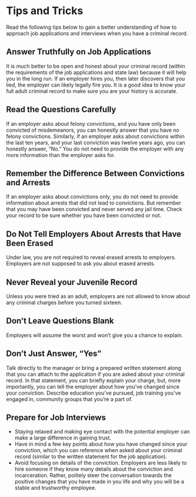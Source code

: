 # Tips and Tricks

Read the following tips below to gain a better understanding of how to approach job applications and interviews when you have a criminal record.

## Answer Truthfully on Job Applications

It is much better to be open and honest about your criminal record (within the requirements of the job applications and state law) because it will help you in the long run.  If an employer hires you, then later discovers that you lied, the employer can likely legally fire you. It is a good idea to know your full adult criminal record to make sure you are your history is accurate.

## Read the Questions Carefully

If an employer asks about felony convictions, and you have only been convicted of misdemeanors, you can honestly answer that you have no felony convictions. Similarly, if an employer asks about convictions within the last ten years, and your last conviction was twelve years ago, you can honestly answer, “No.” You do not need to provide the employer with any more information than the employer asks for.

## Remember the Difference Between Convictions and Arrests

If an employer asks about convictions only, you do not need to provide information about arrests that did not lead to convictions. But remember that you may have been convicted and never served any jail time. Check your record to be sure whether you have been convicted or not.

## Do Not Tell Employers About Arrests that Have Been Erased

Under law, you are not required to reveal erased arrests to employers. Employers are not supposed to ask you about erased arrests.

## Never Reveal your Juvenile Record

Unless you were tried as an adult, employers are not allowed to know about any criminal charges before you turned sixteen.

## Don’t Leave Questions Blank

Employers will assume the worst and won’t give you a chance to explain.

## Don’t Just Answer, “Yes”

Talk directly to the manager or bring a prepared written statement along that you can attach to the application if you are asked about your criminal record. In that statement, you can briefly explain your charge, but, more importantly, you can tell the employer about how you’ve changed since your conviction. Describe education you’ve pursued, job training you’ve engaged in, community groups that you’re a part of.

## Prepare for Job Interviews

- Staying relaxed and making eye contact with the potential employer can make a large difference in gaining trust.
- Have in mind a few key points about how you have changed since your conviction, which you can reference when asked about your criminal record (similar to the written statement for the job application).
- Avoid focusing on details of the conviction. Employers are less likely to hire someone if they know many details about the conviction and incarceration. Rather, politely steer the conversation towards the positive changes that you have made in you life and why you will be a stable and trustworthy employee.